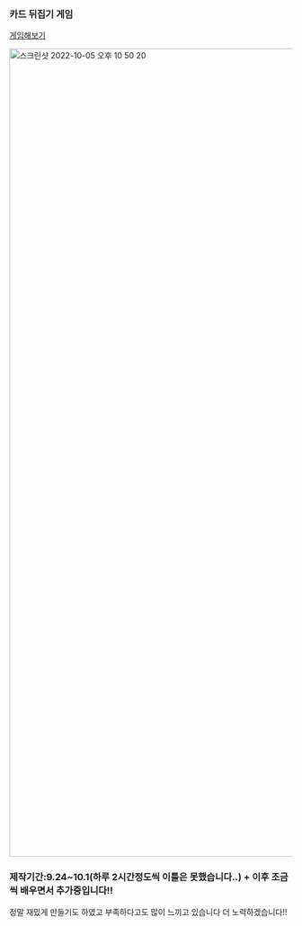 ### 카드 뒤집기 게임

[게임해보기](https://marrtil.github.io)

<img width="1440" alt="스크린샷 2022-10-05 오후 10 50 20" src="https://user-images.githubusercontent.com/98064755/194568216-1d748840-5153-4963-bf7e-b94e6c8f5187.png">

### 제작기간:9.24~10.1(하루 2시간정도씩 이틀은 못했습니다..) + 이후 조금씩 배우면서 추가중입니다!!

정말 재밌게 만들기도 하였고 부족하다고도 많이 느끼고 있습니다 더 노력하겠습니다!!
